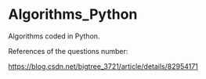 # Algorithms_Python
Algorithms coded in Python.

References of the questions number:

https://blog.csdn.net/bigtree_3721/article/details/82954171